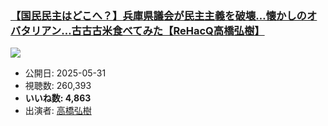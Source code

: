 ### [【国民民主はどこへ？】兵庫県議会が民主主義を破壊…懐かしのオバタリアン…古古古米食べてみた【ReHacQ高橋弘樹】](https://www.youtube.com/watch?v=BrMIMJLbvt0)
[![](https://img.youtube.com/vi/BrMIMJLbvt0/sddefault.jpg)](https://www.youtube.com/watch?v=BrMIMJLbvt0)
-   公開日: 2025-05-31
-   視聴数: 260,393
-   **いいね数: 4,863**
-   出演者: [高橋弘樹](/rehacq_fan/people/高橋弘樹 "wikilink")
